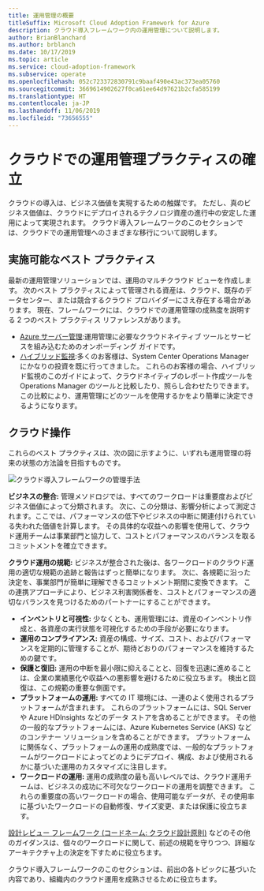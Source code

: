```yaml
---
title: 運用管理の概要
titleSuffix: Microsoft Cloud Adoption Framework for Azure
description: クラウド導入フレームワーク内の運用管理について説明します。
author: BrianBlanchard
ms.author: brblanch
ms.date: 10/17/2019
ms.topic: article
ms.service: cloud-adoption-framework
ms.subservice: operate
ms.openlocfilehash: 052c723372830791c9baaf490e43ac373ea05760
ms.sourcegitcommit: 3669614902627f0ca61ee64d97621b2cfa585199
ms.translationtype: HT
ms.contentlocale: ja-JP
ms.lasthandoff: 11/06/2019
ms.locfileid: "73656555"
---
```

# <a name="establish-operational-management-practices-in-the-cloud"></a>クラウドでの運用管理プラクティスの確立

クラウドの導入は、ビジネス価値を実現するための触媒です。 ただし、真のビジネス価値は、クラウドにデプロイされるテクノロジ資産の進行中の安定した運用によって実現されます。 クラウド導入フレームワークのこのセクションでは、クラウドでの運用管理へのさまざまな移行について説明します。

## <a name="actionable-best-practices"></a>実施可能なベスト プラクティス

最新の運用管理ソリューションでは、運用のマルチクラウド ビューを作成します。 次のベスト プラクティスによって管理される資産は、クラウド、既存のデータセンター、または競合するクラウド プロバイダーにさえ存在する場合があります。 現在、フレームワークには、クラウドでの運用管理の成熟度を説明する 2 つのベスト プラクティス リファレンスがあります。

- [Azure サーバー管理](./azure-server-management/index.md):運用管理に必要なクラウドネイティブ ツールとサービスを組み込むためのオンボーディング ガイドです。
- [ハイブリッド監視](./monitor/index.md):多くのお客様は、System Center Operations Manager にかなりの投資を既に行ってきました。 これらのお客様の場合、ハイブリッド監視のこのガイドによって、クラウドネイティブのレポート作成ツールを Operations Manager のツールと比較したり、照らし合わせたりできます。 この比較により、運用管理にどのツールを使用するかをより簡単に決定できるようになります。

## <a name="cloud-operations"></a>クラウド操作

これらのベスト プラクティスは、次の図に示すように、いずれも運用管理の将来の状態の方法論を目指すものです。

![クラウド導入フレームワークの管理手法](../_images/manage/caf-manage.png)

**ビジネスの整合:** 管理メソドロジでは、すべてのワークロードは重要度およびビジネス価値によって分類されます。 次に、この分類は、影響分析によって測定されます。ここでは、パフォーマンスの低下やビジネスの中断に関連付けられている失われた価値を計算します。 その具体的な収益への影響を使用して、クラウド運用チームは事業部門と協力して、コストとパフォーマンスのバランスを取るコミットメントを確立できます。

**クラウド運用の規範:** ビジネスが整合された後は、各ワークロードのクラウド運用の適切な規範の追跡と報告はずっと簡単になります。 次に、各規範に沿った決定を、事業部門が簡単に理解できるコミットメント期間に変換できます。 この連携アプローチにより、ビジネス利害関係者を、コストとパフォーマンスの適切なバランスを見つけるためのパートナーにすることができます。

- **インベントリと可視性:** 少なくとも、運用管理には、資産のインベントリ作成と、各資産の実行状態を可視化するための手段が必要になります。
- **運用のコンプライアンス:** 資産の構成、サイズ、コスト、およびパフォーマンスを定期的に管理することが、期待どおりのパフォーマンスを維持するための鍵です。
- **保護と復旧:** 運用の中断を最小限に抑えることと、回復を迅速に進めることは、企業の業績悪化や収益への悪影響を避けるために役立ちます。 検出と回復は、この規範の重要な側面です。
- **プラットフォームの運用:** すべての IT 環境には、一連のよく使用されるプラットフォームが含まれます。 これらのプラットフォームには、SQL Server や Azure HDInsights などのデータ ストアを含めることができます。 その他の一般的なプラットフォームには、Azure Kubernetes Service (AKS) などのコンテナー ソリューションを含めることができます。 プラットフォームに関係なく、プラットフォームの運用の成熟度では、一般的なプラットフォームがワークロードによってどのようにデプロイ、構成、および使用されるかに基づいた運用のカスタマイズに注目します。
- **ワークロードの運用:** 運用の成熟度の最も高いレベルでは、クラウド運用チームは、ビジネスの成功に不可欠なワークロードの運用を調整できます。 これらの重要度の高いワークロードの場合、使用可能なデータが、その使用率に基づいたワークロードの自動修復、サイズ変更、または保護に役立ちます。

[設計レビュー フレームワーク (コードネーム: クラウド設計原則)](https://docs.microsoft.com/azure/architecture/framework/resiliency/overview) などのその他のガイダンスは、個々のワークロードに関して、前述の規範を守りつつ、詳細なアーキテクチャ上の決定を下すために役立ちます。

クラウド導入フレームワークのこのセクションは、前出の各トピックに基づいた内容であり、組織内のクラウド運用を成熟させるために役立ちます。
